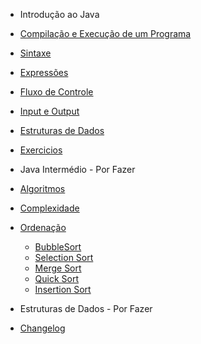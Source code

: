 * Introdução ao Java

* [Compilação e Execução de um Programa](/java/java.md)
* [Sintaxe](java/javasintaxe.md)
* [Expressões](java/javaexpressoes.md)
* [Fluxo de Controle](java/javafluxocontrole.md)
* [Input e Output](java/javaoutputinput.md)
* [Estruturas de Dados](java/javaarrays.md)
* [Exercicios](exercicios/javaexerciciosbasicos.md)

* Java Intermédio -  Por Fazer


* [Algoritmos](algoritmos/algoritmos.md)
* [Complexidade](helpers.md)
* [Ordenação](algoritmos/ordenacao.md)
    * [BubbleSort](algoritmos/bubblesort.md)
    * [Selection Sort](algoritmos/selectionsort.md)
    * [Merge Sort](algoritmos/mergesort.md)
    * [Quick Sort](algoritmos/quicksort.md)
    * [Insertion Sort](algoritmos/insertionsort.md)

* Estruturas de Dados - Por Fazer

* [Changelog](changelog.md)




